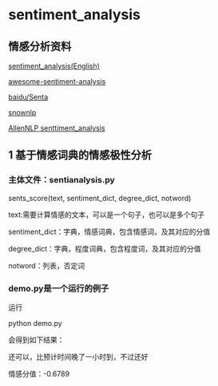 # sentiment_analysis

## 情感分析资料

[sentiment_analysis(English)](https://github.com/sebastianruder/NLP-progress/blob/master/english/sentiment_analysis.md)

[awesome-sentiment-analysis](https://github.com/xiamx/awesome-sentiment-analysis)

[baidu/Senta](https://github.com/baidu/Senta)

[snownlp](https://github.com/isnowfy/snownlp)

[AllenNLP senttiment_analysis](https://mp.weixin.qq.com/s?__biz=MzA3MzI4MjgzMw==&mid=2650750932&idx=3&sn=30b8412c4d612f52ae5f0c42ae001b07&chksm=871afbaab06d72bc110e2c73eb70b56d5b56acf98faa4bd5f94f5c8cfc91c4e894e5b9c16597&scene=21#wechat_redirect)

## 1 基于情感词典的情感极性分析

### 主体文件：sentianalysis.py

sents_score(text, sentiment_dict, degree_dict, notword)

text:需要计算情感的文本，可以是一个句子，也可以是多个句子

sentiment_dict：字典，情感词典，包含情感词，及其对应的分值

degree_dict：字典，程度词典，包含程度词，及其对应的分值

notword：列表，否定词

### demo.py是一个运行的例子

运行

python demo.py

会得到如下结果：

还可以，比预计时间晚了一小时到，不过还好

情感分值：-0.6789
